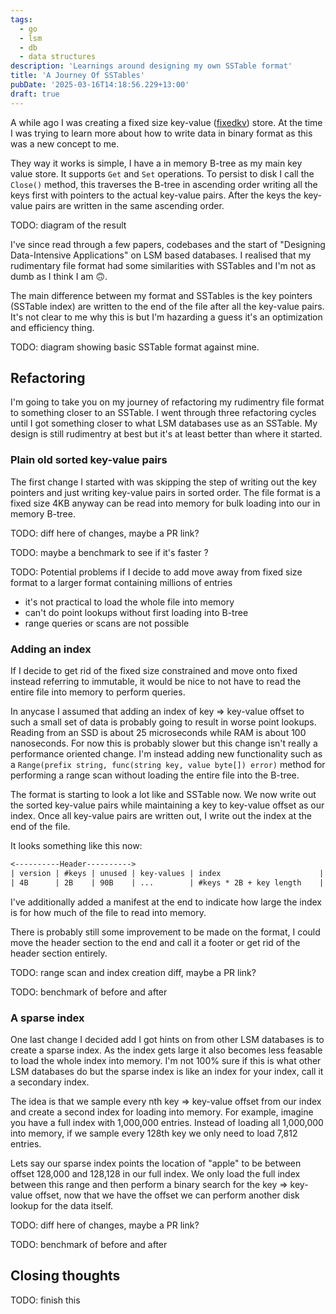 ```yaml
---
tags:
  - go
  - lsm
  - db
  - data structures
description: 'Learnings around designing my own SSTable format'
title: 'A Journey Of SSTables'
pubDate: '2025-03-16T14:18:56.229+13:00'
draft: true
---
```


A while ago I was creating a fixed size key-value ([fixedkv](https://github.com/JayJamieson/fixedkv)) store. At the time I was trying to learn more about how to write data in binary format as this was a new concept to me.

They way it works is simple, I have a in memory B-tree as my main key value store. It supports `Get` and `Set` operations. To persist to disk I call the `Close()` method, this traverses the B-tree in ascending order writing all the keys first with pointers to the actual key-value pairs. After the keys the key-value pairs are written in the same ascending order.

TODO: diagram of the result

I've since read through a few papers, codebases and the start of "Designing Data-Intensive Applications" on LSM based databases. I realised that my rudimentary file format had some similarities with SSTables and I'm not as dumb as I think I am 🙃.

The main difference between my format and SSTables is the key pointers (SSTable index) are written to the end of the file after all the key-value pairs. It's not clear to me why this is but I'm hazarding a guess it's an optimization and efficiency thing.

TODO: diagram showing basic SSTable format against mine.

## Refactoring

I'm going to take you on my journey of refactoring my rudimentry file format to something closer to an SSTable. I went through three refactoring cycles until I got something closer to what LSM databases use as an SSTable. My design is still rudimentry at best but it's at least better than where it started.

### Plain old sorted key-value pairs

The first change I started with was skipping the step of writing out the key pointers and just writing key-value pairs in sorted order. The file format is a fixed size 4KB anyway can be read into memory for bulk loading into our in memory B-tree.

TODO: diff here of changes, maybe a PR link?

TODO: maybe a benchmark to see if it's faster ?

TODO: Potential problems if I decide to add move away from fixed size format to a larger format containing millions of entries

- it's not practical to load the whole file into memory
- can't do point lookups without first loading into B-tree
- range queries or scans are not possible

### Adding an index

If I decide to get rid of the fixed size constrained and move onto fixed instead referring to immutable, it would be nice to not have to read the entire file into memory to perform queries.

In anycase I assumed that adding an index of key => key-value offset to such a small set of data is probably going to result in worse point lookups. Reading from an SSD is about 25 microseconds while RAM is about 100 nanoseconds. For now this is probably slower but this change isn't really a performance oriented change. I'm instead adding new functionality such as a `Range(prefix string, func(string key, value byte[]) error)` method for performing a range scan without loading the entire file into the B-tree.

The format is starting to look a lot like and SSTable now. We now write out the sorted key-value pairs while maintaining a key to key-value offset as our index. Once all key-value pairs are written out, I write out the index at the end of the file.

It looks something like this now:

```txt
<----------Header---------->
| version | #keys | unused | key-values | index                      | manifest      |
| 4B      | 2B    | 90B    | ...        | #keys * 2B + key length    | index_size 8B |
```

I've additionally added a manifest at the end to indicate how large the index is for how much of the file to read into memory.

There is probably still some improvement to be made on the format, I could move the header section to the end and call it a footer or get rid of the header section entirely.

TODO: range scan and index creation diff, maybe a PR link?

TODO: benchmark of before and after

### A sparse index

One last change I decided add I got hints on from other LSM databases is to create a sparse index. As the index gets large it also becomes less feasable to load the whole index into memory. I'm not 100% sure if this is what other LSM databases do but the sparse index is like an index for your index, call it a secondary index.

The idea is that we sample every nth key => key-value offset from our index and create a second index for loading into memory. For example, imagine you have a full index with 1,000,000 entries. Instead of loading all 1,000,000 into memory, if we sample every 128th key we only need to load 7,812 entries.

Lets say our sparse index points the location of "apple" to be between offset 128,000 and 128,128 in our full index. We only load the full index between this range and then perform a binary search for the key => key-value offset, now that we have the offset we can perform another disk lookup for the data itself.

TODO: diff here of changes, maybe a PR link?

TODO: benchmark of before and after

## Closing thoughts

TODO: finish this
